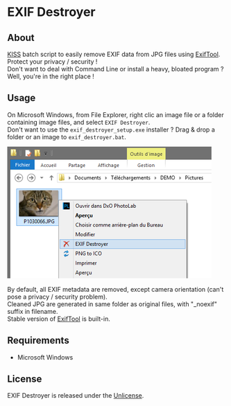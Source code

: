 # EXIF Destroyer

## About
[KISS](https://en.wikipedia.org/wiki/KISS_principle) batch script to easily remove EXIF data from JPG files using [ExifTool](http://owl.phy.queensu.ca/~phil/exiftool/). Protect your privacy / security !  
Don't want to deal with Command Line or install a heavy, bloated program ? Well, you're in the right place !

## Usage

On Microsoft Windows, from File Explorer, right clic an image file or a folder containing image files, and select `EXIF Destroyer`.  
Don't want to use the `exif_destroyer_setup.exe` installer ? Drag & drop a folder or an image to `exif_destroyer.bat`.  

![](github/Demo.png)

By default, all EXIF metadata are removed, except camera orientation (can't pose a privacy / security problem).  
Cleaned JPG are generated in same folder as original files, with "_noexif" suffix in filename.  
Stable version of [ExifTool](http://owl.phy.queensu.ca/~phil/exiftool/) is built-in.

## Requirements
- Microsoft Windows

## License
EXIF Destroyer is released under the [Unlicense](http://unlicense.org).
